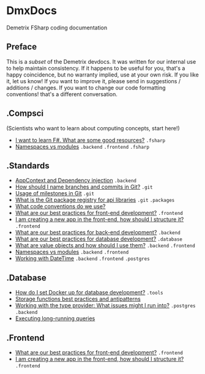 # DmxDocs
Demetrix FSharp coding documentation

## Preface

This is a *subset* of the Demetrix devdocs.  It was written for our internal use to help maintain consistency.  If it happens to be useful for you,  that's a happy coincidence,  but no warranty implied, use at your own risk.   If you like it, let us know!  If you want to improve it, please send in suggestions / additions / changes.   If you want to change our code formatting conventions! that's a different conversation.

## .Compsci

(Scientists who want to learn about computing concepts, start here!)

* [I want to learn F\#.  What are some good resources?](Compsci/Fsharp-Learning.md) `.fsharp`
* [Namespaces vs modules](Standards/Namespaces-vs-Modules.md) `.backend` `.frontend` `.fsharp`

## .Standards

* [AppContext and Dependency injection](Standards/HttpContext,-App-Context-and-Dependency-Injection.md) `.backend`
* [How should I name branches and commits in Git?](Standards/Branch-and-Commit-Naming.md) `.git`
* [Usage of milestones in Git](Gitlab/Milestones.md) `.git`
* [What is the Git package registry for api libraries](Gitlab/package.md) `.git` `.packages`
* [What code conventions do we use?](Standards/Code-Conventions.md)
* [What are our best practices for front-end development?](Standards/Front-End-Best-practices.md) `.frontend`
* [I am creating a new app in the front-end, how should I structure it?](Standards/Front-End-Structure.md) `.frontend`
* [What are our best practices for back-end development?](Standards/Back-End-Best-practices.md) `.backend`
* [What are our best practices for database development?](Standards/Storage-functions-best-practices-and-antipatterns.md) `.database`
* [What are value objects and how should I use them?](Standards/Value-Objects.md) `.backend` `.frontend`
* [Namespaces vs modules](Standards/Namespaces-vs-Modules.md) `.backend` `.frontend`
* [Working with DateTime](Standards/Working-with-DateTime.md) `.backend` `.frontend` `.postgres`


## .Database

* [How do I set Docker up for database development?](Database/Docker-Setup.md) `.tools`
* [Storage functions best practices and antipatterns](Standards/Storage-functions-best-practices-and-antipatterns.md)
* [Working with the type provider: What issues might I run into?](Standards/Storage-functions-best-practices-and-antipatterns.md) `.postgres` `.backend`
* [Executing long-running queries](Database/Long-running-queries.md)


## .Frontend

* [What are our best practices for front-end development?](Standards/Front-End-Best-practices.md) `.frontend`
* [I am creating a new app in the front-end, how should I structure it?](Standards/Front-End-Structure.md) `.frontend`
